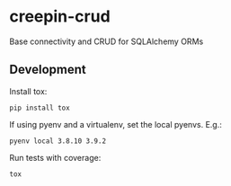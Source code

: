 # creepin-crud

Base connectivity and CRUD for SQLAlchemy ORMs


## Development

Install tox:

```
pip install tox
```

If using pyenv and a virtualenv, set the local pyenvs. E.g.:

```
pyenv local 3.8.10 3.9.2
```

Run tests with coverage:

```
tox
```
